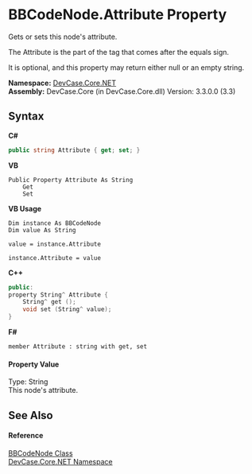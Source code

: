 # BBCodeNode.Attribute Property 
 

Gets or sets this node's attribute. 

 The Attribute is the part of the tag that comes after the equals sign. 

 It is optional, and this property may return either null or an empty string.

**Namespace:**&nbsp;<a href="N_DevCase_Core_NET">DevCase.Core.NET</a><br />**Assembly:**&nbsp;DevCase.Core (in DevCase.Core.dll) Version: 3.3.0.0 (3.3)

## Syntax

**C#**<br />
``` C#
public string Attribute { get; set; }
```

**VB**<br />
``` VB
Public Property Attribute As String
	Get
	Set
```

**VB Usage**<br />
``` VB Usage
Dim instance As BBCodeNode
Dim value As String

value = instance.Attribute

instance.Attribute = value
```

**C++**<br />
``` C++
public:
property String^ Attribute {
	String^ get ();
	void set (String^ value);
}
```

**F#**<br />
``` F#
member Attribute : string with get, set

```


#### Property Value
Type: String<br />This node's attribute.

## See Also


#### Reference
<a href="T_DevCase_Core_NET_BBCodeNode">BBCodeNode Class</a><br /><a href="N_DevCase_Core_NET">DevCase.Core.NET Namespace</a><br />